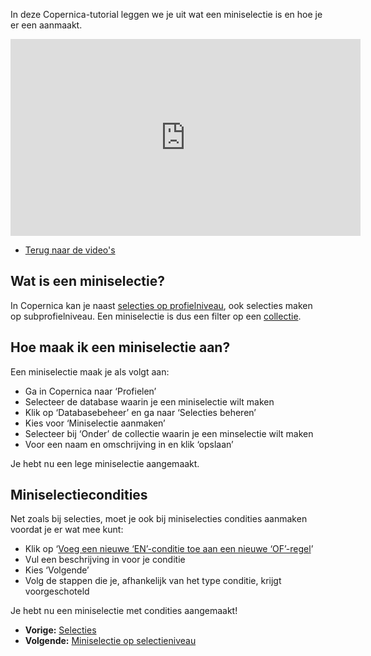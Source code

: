 In deze Copernica-tutorial leggen we je uit wat een miniselectie is en
hoe je er een aanmaakt.

<iframe width="560" height="315" src="https://www.youtube.com/embed/et5ayYRYDIM?list=PLgCg-YR2FABYzqpQwqF3eQjlfCtyBikTA" frameborder="0" allowfullscreen="allowfullscreen">text</iframe>

-   [Terug naar de video's](./video-tutorials.md "Video's")

Wat is een miniselectie?
------------------------

In Copernica kan je naast [selecties op profielniveau](./profiles-selections.md),
ook selecties maken op subprofielniveau. Een miniselectie is dus een
filter op een
[collectie](./profiles-adding-collections.md).

Hoe maak ik een miniselectie aan?
---------------------------------

Een miniselectie maak je als volgt aan:

-   Ga in Copernica naar ‘Profielen’
-   Selecteer de database waarin je een miniselectie wilt maken
-   Klik op ‘Databasebeheer’ en ga naar ‘Selecties beheren’
-   Kies voor ‘Miniselectie aanmaken’
-   Selecteer bij ‘Onder’ de collectie waarin je een minselectie wilt
    maken
-   Voor een naam en omschrijving in en klik ‘opslaan’

Je hebt nu een lege miniselectie aangemaakt.

Miniselectiecondities
---------------------

Net zoals bij selecties, moet je ook bij miniselecties condities
aanmaken voordat je er wat mee kunt:

-   Klik op ‘[Voeg een nieuwe ‘EN’-conditie toe aan een nieuwe
    ‘OF’-regel](./or-and-and-selection-conditions.md)’
-   Vul een beschrijving in voor je conditie
-   Kies ‘Volgende’
-   Volg de stappen die je, afhankelijk van het type conditie, krijgt
    voorgeschoteld

Je hebt nu een miniselectie met condities aangemaakt!

-   **Vorige:**
    [Selecties](./profiles-selections.md "Profielen: Selecties")
-   **Volgende:** [Miniselectie op
    selectieniveau](./profiles-miniselection-on-selection-level.md "Profielen: Miniselectie op selectieniveau")

